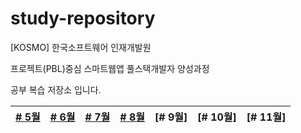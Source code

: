 # study-repository

[KOSMO] 한국소프트웨어 인재개발원

프로젝트(PBL)중심 스마트웹앱 풀스택개발자 양성과정

공부 복습 저장소 입니다.

 [# 5월](https://github.com/SungWoo0315/study-repository/tree/main/5) | [# 6월](https://github.com/SungWoo0315/study-repository/tree/main/6) | [# 7월](https://github.com/SungWoo0315/study-repository/tree/main/7) | [# 8월](https://github.com/SungWoo0315/study-repository/tree/main/8) | [# 9월] | [# 10월] | [# 11월]
|:----:|:----:|:----:|:----:|:----:|:----:|:----:|

<!-- 
<table style="border-collapse:collapse;" >
    <th>5월</th><th>6월</th><th>7월</th><th>8월</th><th>9월</th><th>10월</th><th>11월</th>
</table> -->
